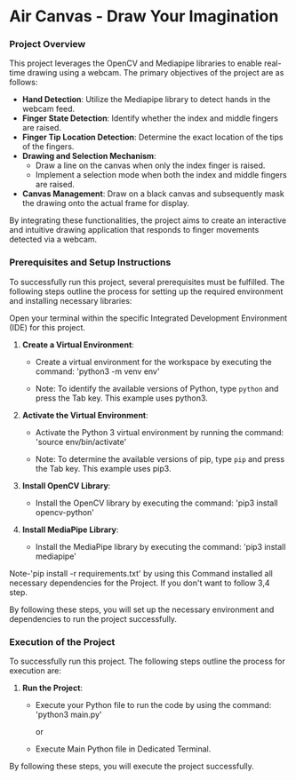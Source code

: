 # Air Canvas - Draw Your Imagination

### Project Overview

This project leverages the OpenCV and Mediapipe libraries to enable real-time drawing using a webcam. The primary objectives of the project are as follows:

- **Hand Detection**: Utilize the Mediapipe library to detect hands in the webcam feed.
- **Finger State Detection**: Identify whether the index and middle fingers are raised.
- **Finger Tip Location Detection**: Determine the exact location of the tips of the fingers.
- **Drawing and Selection Mechanism**: 
  - Draw a line on the canvas when only the index finger is raised.
  - Implement a selection mode when both the index and middle fingers are raised.
- **Canvas Management**: Draw on a black canvas and subsequently mask the drawing onto the actual frame for display.

By integrating these functionalities, the project aims to create an interactive and intuitive drawing application that responds to finger movements detected via a webcam.


### Prerequisites and Setup Instructions

To successfully run this project, several prerequisites must be fulfilled. The following steps outline the process for setting up the required environment and installing necessary libraries:

Open your terminal within the specific Integrated Development Environment (IDE) for this project.

1. **Create a Virtual Environment**:
   - Create a virtual environment for the workspace by executing the command:
     'python3 -m venv env'

   - Note: To identify the available versions of Python, type `python` and press the Tab key. This example uses python3.

2. **Activate the Virtual Environment**:
   - Activate the Python 3 virtual environment by running the command:
     'source env/bin/activate'

   - Note: To determine the available versions of pip, type `pip` and press the Tab key. This example uses pip3.

3. **Install OpenCV Library**:
   - Install the OpenCV library by executing the command:
     'pip3 install opencv-python'

4. **Install MediaPipe Library**:
   - Install the MediaPipe library by executing the command:
     'pip3 install mediapipe'

Note-'pip install -r requirements.txt' by using this Command installed all necessary dependencies for the Project. If you don't want to follow 3,4 step.

By following these steps, you will set up the necessary environment and dependencies to run the project successfully.


### Execution of the Project

To successfully run this project. The following steps outline the process for execution are:

1. **Run the Project**:
   - Execute your Python file to run the code by using the command:
     'python3 main.py'

     or

   - Execute Main Python file in Dedicated Terminal.

By following these steps, you will execute the project successfully.